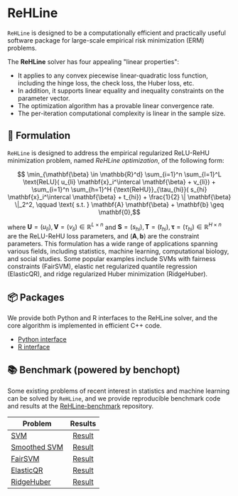 # **ReHLine**

`ReHLine` is designed to be a computationally efficient and practically useful software package for large-scale empirical risk minimization (ERM) problems.

The **ReHLine** solver has four appealing
"linear properties":

- It applies to any convex piecewise linear-quadratic loss function, including the hinge loss, the check loss, the Huber loss, etc.
- In addition, it supports linear equality and inequality constraints on the parameter vector.
- The optimization algorithm has a provable linear convergence rate.
- The per-iteration computational complexity is linear in the sample size.

## 📮 Formulation

`ReHLine` is designed to address the empirical regularized ReLU-ReHU minimization problem, named *ReHLine optimization*, of the following form:
```math
  \min_{\mathbf{\beta} \in \mathbb{R}^d} \sum_{i=1}^n \sum_{l=1}^L \text{ReLU}( u_{li} \mathbf{x}_i^\intercal \mathbf{\beta} + v_{li}) + \sum_{i=1}^n \sum_{h=1}^H {\text{ReHU}}_{\tau_{hi}}( s_{hi} \mathbf{x}_i^\intercal \mathbf{\beta} + t_{hi}) + \frac{1}{2} \| \mathbf{\beta} \|_2^2, \qquad \text{ s.t. } \mathbf{A} \mathbf{\beta} + \mathbf{b} \geq \mathbf{0},
```
where $\mathbf{U} = (u_{li}),\mathbf{V} = (v_{li}) \in \mathbb{R}^{L \times n}$ and $\mathbf{S} = (s_{hi}),\mathbf{T} = (t_{hi}),\mathbf{\tau} = (\tau_{hi}) \in \mathbb{R}^{H \times n}$ are the ReLU-ReHU loss parameters, and $(\mathbf{A},\mathbf{b})$ are the constraint parameters. This formulation has a wide range of applications spanning various fields, including statistics, machine learning, computational biology, and social studies. Some popular examples include SVMs with fairness constraints (FairSVM), elastic net regularized quantile regression (ElasticQR), and ridge regularized Huber minimization (RidgeHuber).

## 📦 Packages

We provide both Python and R interfaces to the
ReHLine solver, and the core algorithm is implemented
in efficient C++ code.

- [Python interface](https://github.com/softmin/ReHLine-python)
- [R interface](https://github.com/softmin/ReHLine-r)

## 📚 Benchmark (powered by benchopt)

Some existing problems of recent interest in statistics and machine
learning can be solved by `ReHLine`, and we provide reproducible
benchmark code and results at the
[ReHLine-benchmark](https://github.com/softmin/ReHLine-benchmark) repository.

| Problem   |      Results      |
|---------- |:-----------------:|
|[SVM](https://github.com/softmin/ReHLine-benchmark/tree/main/benchmark_SVM) | [Result](#)|
|[Smoothed SVM](https://github.com/softmin/ReHLine-benchmark/tree/main/benchmark_sSVM) | [Result](#)|
|[FairSVM](https://github.com/softmin/ReHLine-benchmark/tree/main/benchmark_FairSVM) | [Result](#)|
|[ElasticQR](https://github.com/softmin/ReHLine-benchmark/tree/main/benchmark_QR) | [Result](#)|
|[RidgeHuber](https://github.com/softmin/ReHLine-benchmark/tree/main/benchmark_Huber) | [Result](#)|
